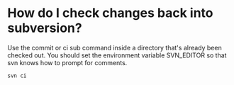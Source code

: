 # How do I check changes back into subversion?

Use the commit or ci sub command inside a directory that's already been checked out. You should set the environment variable SVN_EDITOR so that svn knows how to prompt for comments.

    svn ci